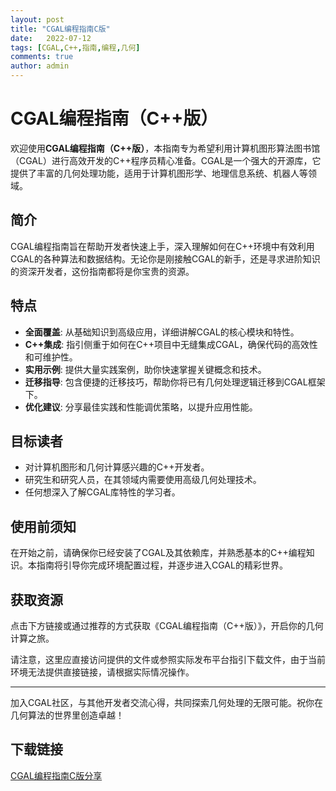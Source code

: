```yaml
---
layout: post
title: "CGAL编程指南C版"
date:   2022-07-12
tags: [CGAL,C++,指南,编程,几何]
comments: true
author: admin
---
```

# CGAL编程指南（C++版）

欢迎使用**CGAL编程指南（C++版）**，本指南专为希望利用计算机图形算法图书馆（CGAL）进行高效开发的C++程序员精心准备。CGAL是一个强大的开源库，它提供了丰富的几何处理功能，适用于计算机图形学、地理信息系统、机器人等领域。

## 简介

CGAL编程指南旨在帮助开发者快速上手，深入理解如何在C++环境中有效利用CGAL的各种算法和数据结构。无论你是刚接触CGAL的新手，还是寻求进阶知识的资深开发者，这份指南都将是你宝贵的资源。

## 特点

- **全面覆盖**: 从基础知识到高级应用，详细讲解CGAL的核心模块和特性。
- **C++集成**: 指引侧重于如何在C++项目中无缝集成CGAL，确保代码的高效性和可维护性。
- **实用示例**: 提供大量实践案例，助你快速掌握关键概念和技术。
- **迁移指导**: 包含便捷的迁移技巧，帮助你将已有几何处理逻辑迁移到CGAL框架下。
- **优化建议**: 分享最佳实践和性能调优策略，以提升应用性能。

## 目标读者

- 对计算机图形和几何计算感兴趣的C++开发者。
- 研究生和研究人员，在其领域内需要使用高级几何处理技术。
- 任何想深入了解CGAL库特性的学习者。

## 使用前须知

在开始之前，请确保你已经安装了CGAL及其依赖库，并熟悉基本的C++编程知识。本指南将引导你完成环境配置过程，并逐步进入CGAL的精彩世界。

## 获取资源

点击下方链接或通过推荐的方式获取《CGAL编程指南（C++版）》，开启你的几何计算之旅。

请注意，这里应直接访问提供的文件或参照实际发布平台指引下载文件，由于当前环境无法提供直接链接，请根据实际情况操作。

---

加入CGAL社区，与其他开发者交流心得，共同探索几何处理的无限可能。祝你在几何算法的世界里创造卓越！

## 下载链接

[CGAL编程指南C版分享](https://pan.quark.cn/s/a609ad217924)